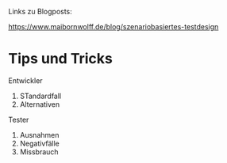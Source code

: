 Links zu Blogposts:

https://www.maibornwolff.de/blog/szenariobasiertes-testdesign


# Tips und Tricks #
Entwickler
1. STandardfall
2. Alternativen

Tester
1. Ausnahmen
2. Negativfälle
3. Missbrauch